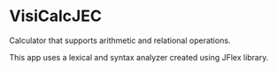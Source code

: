 # VisiCalcJEC
Calculator that supports arithmetic and relational operations.

This app uses a lexical and syntax analyzer created using JFlex library.